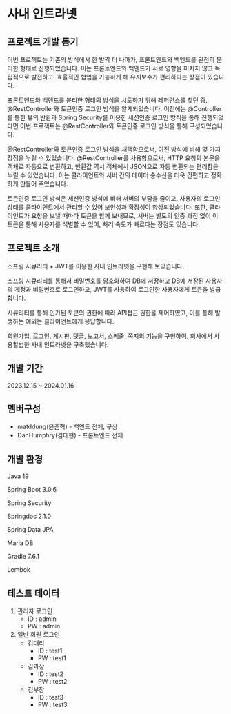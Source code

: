 사내 인트라넷
=============

프로젝트 개발 동기
------------------
이번 프로젝트는 기존의 방식에서 한 발짝 더 나아가, 프론트엔드와 백엔드를 완전히 분리한 형태로 진행되었습니다. 이는 프론트엔드와 백엔드가 서로 영향을 미치지 않고 독립적으로 발전하고, 효율적인 협업을 가능하게 해 유지보수가 편리하다는 장점이 있습니다.

프론트엔드와 백엔드를 분리한 형태의 방식을 시도하기 위해 레퍼런스를 찾던 중, @RestController와 토큰인증 로그인 방식을 알게되었습니다. 이전에는 @Controller를 통한 뷰의 반환과 Spring Security를 이용한 세션인증 로그인 방식을 통해 진행되었다면 이번 프로젝트는 @RestController와 토큰인증 로그인 방식을 통해 구성되었습니다.

@RestController와 토큰인증 로그인 방식을 채택함으로써, 이전 방식에 비해 몇 가지 장점을 누릴 수 있었습니다. @RestController를 사용함으로써, HTTP 요청의 본문을 객체로 자동으로 변환하고, 반환값 역시 객체에서 JSON으로 자동 변환되는 편리함을 누릴 수 있었습니다. 이는 클라이언트와 서버 간의 데이터 송수신을 더욱 간편하고 정확하게 만들어 주었습니다.

토큰인증 로그인 방식은 세션인증 방식에 비해 서버의 부담을 줄이고, 사용자의 로그인 상태를 클라이언트에서 관리할 수 있어 보안성과 확장성이 향상되었습니다. 또한, 클라이언트가 요청을 보낼 때마다 토큰을 함께 보내므로, 서버는 별도의 인증 과정 없이 이 토큰을 통해 사용자를 식별할 수 있어, 처리 속도가 빠르다는 장점도 있습니다.

프로젝트 소개
-------------
스프링 시큐리티 + JWT를 이용한 사내 인트라넷을 구현해 보았습니다. 

스프링 시큐리티를 통해서 비밀번호를 암호화하여 DB에 저장하고 DB에 저장된 사용자의 계정과 비밀번호로 로그인하고, JWT를 사용하여 로그인한 사용자에게 토큰을 발급합니다.

시큐리티를 통해 인가된 토큰의 권한에 따라 API접근 권한을 제어하였고, 이를 통해 발생하는 예외는 클라이언트에게 응답합니다.

회원가입, 로그인, 게시판, 댓글, 보고서, 스케줄, 쪽지의 기능을 구현하여, 회사에서 사용할법한 사내 인트라넷을 구축했습니다.

개발 기간
---------
2023.12.15 ~ 2024.01.16

멤버구성
--------
* matddung(윤준혁) - 백엔드 전체, 구상
* DanHumphry(김대현) - 프론트엔드 전체

개발 환경
---------
Java 19

Spring Boot 3.0.6

Spring Security

Springdoc 2.1.0

Spring Data JPA

Maria DB

Gradle 7.6.1

Lombok

테스트 데이터
---------
1. 관리자 로그인
   * ID : admin
   * PW : admin
2. 일반 회원 로그인
   * 김대리
     * ID : test1
     * PW : test1
   * 김과장
     * ID : test2
     * PW : test2
   * 김부장
     * ID : test3
     * PW : test3
